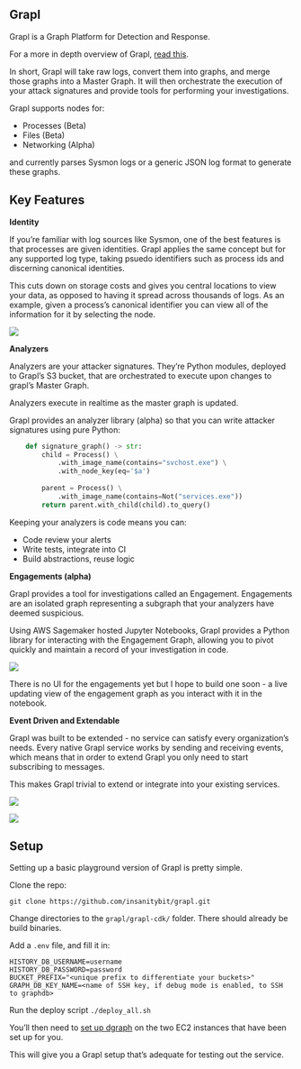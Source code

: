 ## Grapl

Grapl is a Graph Platform for Detection and Response. 

For a more in depth overview of Grapl, [read this](https://insanitybit.github.io/2019/03/09/grapl).

In short, Grapl will take raw logs, convert them into graphs, and merge those graphs into a Master Graph. It will then orchestrate the execution of your attack signatures and provide tools for performing your investigations.

Grapl supports nodes for:

- Processes (Beta)
- Files (Beta)
- Networking (Alpha)

and currently parses Sysmon logs or a generic JSON log format to generate these graphs.

## Key Features

**Identity**

If you’re familiar with log sources like Sysmon, one of the best features is that processes are given identities. Grapl applies the same concept but for any supported log type, taking psuedo identifiers such as process ids and discerning canonical identities.

This cuts down on storage costs and gives you central locations to view your data, as opposed to having it spread across thousands of logs. As an example, given a process’s canonical identifier you can view all of the information for it by selecting the node.

![](https://d2mxuefqeaa7sj.cloudfront.net/s_7CBC3A8B36A73886DC59F4792258C821D6717C3DB02DA354DE68418C9DCF5C29_1553026555668_image.png)


**Analyzers**

Analyzers are your attacker signatures. They’re Python modules, deployed to Grapl’s S3 bucket, that are orchestrated to execute upon changes to grapl’s Master Graph.

Analyzers execute in realtime as the master graph is updated.

Grapl provides an analyzer library (alpha) so that you can write attacker signatures using pure Python:

```python
    def signature_graph() -> str:
        child = Process() \
            .with_image_name(contains="svchost.exe") \
            .with_node_key(eq='$a')
    
        parent = Process() \
            .with_image_name(contains=Not("services.exe"))
        return parent.with_child(child).to_query()
```
Keeping your analyzers is code means you can:

- Code review your alerts
- Write tests, integrate into CI
- Build abstractions, reuse logic

**Engagements (alpha)**

Grapl provides a tool for investigations called an Engagement. Engagements are an isolated graph representing a subgraph that your analyzers have deemed suspicious.

Using AWS Sagemaker hosted Jupyter Notebooks, Grapl provides a Python library for interacting with the Engagement Graph, allowing you to pivot quickly and maintain a record of your investigation in code.


![](https://d2mxuefqeaa7sj.cloudfront.net/s_7CBC3A8B36A73886DC59F4792258C821D6717C3DB02DA354DE68418C9DCF5C29_1553037156946_file.png)


There is no UI for the engagements yet but I hope to build one soon - a live updating view of the engagement graph as you interact with it in the notebook.

**Event Driven and Extendable**

Grapl was built to be extended - no service can satisfy every organization’s needs. Every native Grapl service works by sending and receiving events, which means that in order to extend Grapl you only need to start subscribing to messages.

This makes Grapl trivial to extend or integrate into your existing services.

![](https://d2mxuefqeaa7sj.cloudfront.net/s_7CBC3A8B36A73886DC59F4792258C821D6717C3DB02DA354DE68418C9DCF5C29_1553040182040_file.png)



![](https://d2mxuefqeaa7sj.cloudfront.net/s_7CBC3A8B36A73886DC59F4792258C821D6717C3DB02DA354DE68418C9DCF5C29_1553040197703_file.png)



## Setup

Setting up a basic playground version of Grapl is pretty simple. 

Clone the repo:

    git clone https://github.com/insanitybit/grapl.git

Change directories to the `grapl/grapl-cdk/` folder. There should already be build binaries.

Add a `.env` file, and fill it in:

    HISTORY_DB_USERNAME=username
    HISTORY_DB_PASSWORD=password
    BUCKET_PREFIX="<unique prefix to differentiate your buckets>"
    GRAPH_DB_KEY_NAME=<name of SSH key, if debug mode is enabled, to SSH to graphdb>

Run the deploy script
`./deploy_all.sh`

You’ll then need to [set up dgraph](https://docs.dgraph.io/deploy/) on the two EC2 instances that have been set up for you.

This will give you a Grapl setup that’s adequate for testing out the service.

